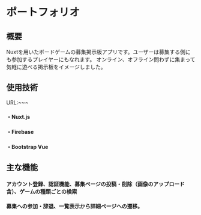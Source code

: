 # ポートフォリオ
## 概要
Nuxtを用いたボードゲームの募集掲示板アプリです。ユーザーは募集する側にも参加するプレイヤーにもなれます。
オンライン、オフライン問わずに集まって気軽に遊べる掲示板をイメージしました。

## 使用技術
URL:~~~

#### ・Nuxt.js
#### ・Firebase
#### ・Bootstrap Vue

## 主な機能
#### アカウント登録、認証機能、募集ページの投稿・削除（画像のアップロード含）、ゲームの種類ごとの検索
#### 募集への参加・辞退、一覧表示から詳細ページへの遷移。

